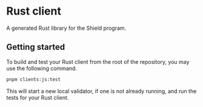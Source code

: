 # Rust client

A generated Rust library for the Shield program.

## Getting started

To build and test your Rust client from the root of the repository, you may use the following command.

```sh
pnpm clients:js:test
```

This will start a new local validator, if one is not already running, and run the tests for your Rust client.
